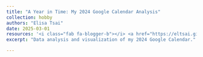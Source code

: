 ```yaml
---
title: "A Year in Time: My 2024 Google Calendar Analysis"
collection: hobby
authors: "Elisa Tsai"
date: 2025-03-01
resources: '<i class="fab fa-blogger-b"></i> <a href="https://eltsai.github.io/posts/2025/03/gcal-analysis/">Blog Post</a> <i class="fab fa-github"></i> <a href="https://github.com/eltsai/gcal_analysis">Code</a>'
excerpt: "Data analysis and visualization of my 2024 Google Calendar."

---
```

